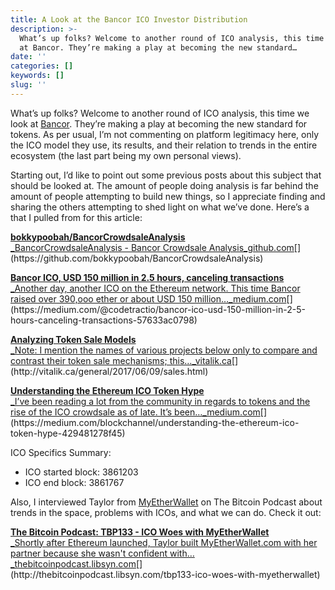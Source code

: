 ```yaml
---
title: A Look at the Bancor ICO Investor Distribution
description: >-
  What’s up folks? Welcome to another round of ICO analysis, this time we look
  at Bancor. They’re making a play at becoming the new standard…
date: ''
categories: []
keywords: []
slug: ''
---
```


What’s up folks? Welcome to another round of ICO analysis, this time we look at [Bancor](https://bancor.network/). They’re making a play at becoming the new standard for tokens. As per usual, I’m not commenting on platform legitimacy here, only the ICO model they use, its results, and their relation to trends in the entire ecosystem (the last part being my own personal views).

Starting out, I’d like to point out some previous posts about this subject that should be looked at. The amount of people doing analysis is far behind the amount of people attempting to build new things, so I appreciate finding and sharing the others attempting to shed light on what we’ve done. Here’s a that I pulled from for this article:

[**bokkypoobah/BancorCrowdsaleAnalysis**  
_BancorCrowdsaleAnalysis - Bancor Crowdsale Analysis_github.com](https://github.com/bokkypoobah/BancorCrowdsaleAnalysis "https://github.com/bokkypoobah/BancorCrowdsaleAnalysis")[](https://github.com/bokkypoobah/BancorCrowdsaleAnalysis)

[**Bancor ICO, USD 150 million in 2.5 hours, canceling transactions**  
_Another day, another ICO on the Ethereum network. This time Bancor raised over 390,ooo ether or about USD 150 million…_medium.com](https://medium.com/@codetractio/bancor-ico-usd-150-million-in-2-5-hours-canceling-transactions-57633ac0798 "https://medium.com/@codetractio/bancor-ico-usd-150-million-in-2-5-hours-canceling-transactions-57633ac0798")[](https://medium.com/@codetractio/bancor-ico-usd-150-million-in-2-5-hours-canceling-transactions-57633ac0798)

[**Analyzing Token Sale Models**  
_Note: I mention the names of various projects below only to compare and contrast their token sale mechanisms; this…_vitalik.ca](http://vitalik.ca/general/2017/06/09/sales.html "http://vitalik.ca/general/2017/06/09/sales.html")[](http://vitalik.ca/general/2017/06/09/sales.html)

[**Understanding the Ethereum ICO Token Hype**  
_I’ve been reading a lot from the community in regards to tokens and the rise of the ICO crowdsale as of late. It’s been…_medium.com](https://medium.com/blockchannel/understanding-the-ethereum-ico-token-hype-429481278f45 "https://medium.com/blockchannel/understanding-the-ethereum-ico-token-hype-429481278f45")[](https://medium.com/blockchannel/understanding-the-ethereum-ico-token-hype-429481278f45)

ICO Specifics Summary: 

*   ICO started block: 3861203
*   ICO end block: 3861767

  

Also, I interviewed Taylor from [MyEtherWallet](https://medium.com/u/a9af0d538df5) on The Bitcoin Podcast about trends in the space, problems with ICOs, and what we can do. Check it out:

[**The Bitcoin Podcast: TBP133 - ICO Woes with MyEtherWallet**  
_Shortly after Ethereum launched, Taylor built MyEtherWallet.com with her partner because she wasn't confident with…_thebitcoinpodcast.libsyn.com](http://thebitcoinpodcast.libsyn.com/tbp133-ico-woes-with-myetherwallet "http://thebitcoinpodcast.libsyn.com/tbp133-ico-woes-with-myetherwallet")[](http://thebitcoinpodcast.libsyn.com/tbp133-ico-woes-with-myetherwallet)